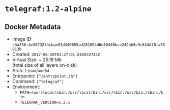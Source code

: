 # `telegraf:1.2-alpine`

## Docker Metadata

- Image ID: `sha256:4e38732f4cbae81d340659ad261894d6d10448bce242bb9c9c634d78fa75813b`
- Created: `2017-06-20T03:27:01.616933745Z`
- Virtual Size: ~ 25.18 Mb  
  (total size of all layers on-disk)
- Arch: `linux`/`amd64`
- Entrypoint: `["/entrypoint.sh"]`
- Command: `["telegraf"]`
- Environment:
  - `PATH=/usr/local/sbin:/usr/local/bin:/usr/sbin:/usr/bin:/sbin:/bin`
  - `TELEGRAF_VERSION=1.2.1`
